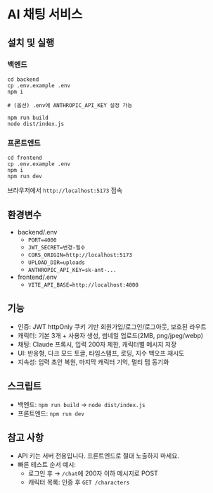 # AI 채팅 서비스

## 설치 및 실행

### 백엔드

```
cd backend
cp .env.example .env
npm i

# (옵션) .env에 ANTHROPIC_API_KEY 설정 가능

npm run build
node dist/index.js
```

### 프론트엔드

```
cd frontend
cp .env.example .env
npm i
npm run dev
```

브라우저에서 `http://localhost:5173` 접속

## 환경변수

- backend/.env
  - `PORT=4000`
  - `JWT_SECRET=변경-필수`
  - `CORS_ORIGIN=http://localhost:5173`
  - `UPLOAD_DIR=uploads`
  - `ANTHROPIC_API_KEY=sk-ant-...`
- frontend/.env
  - `VITE_API_BASE=http://localhost:4000`

## 기능

- 인증: JWT httpOnly 쿠키 기반 회원가입/로그인/로그아웃, 보호된 라우트
- 캐릭터: 기본 3개 + 사용자 생성, 썸네일 업로드(2MB, png/jpeg/webp)
- 채팅: Claude 프록시, 입력 200자 제한, 캐릭터별 메시지 저장
- UI: 반응형, 다크 모드 토글, 타임스탬프, 로딩, 지수 백오프 재시도
- 지속성: 입력 초안 복원, 마지막 캐릭터 기억, 멀티 탭 동기화

## 스크립트

- 백엔드: `npm run build` → `node dist/index.js`
- 프론트엔드: `npm run dev`

## 참고 사항

- API 키는 서버 전용입니다. 프론트엔드로 절대 노출하지 마세요.
- 빠른 테스트 순서 예시:
  - 로그인 후 → `/chat`에 200자 이하 메시지로 POST
  - 캐릭터 목록: 인증 후 `GET /characters`
